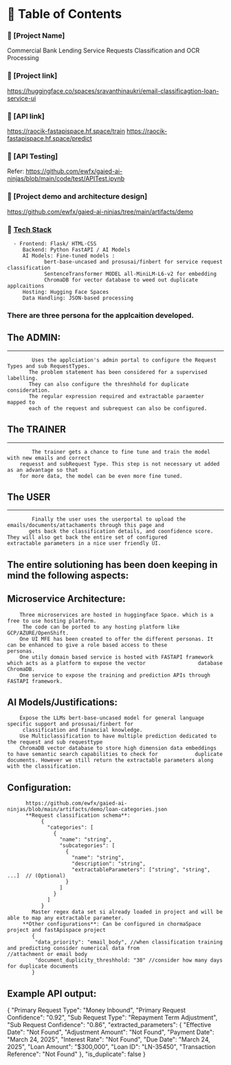 # 📌 Table of Contents
   ### 🚀 [Project Name]
   Commercial Bank Lending Service Requests Classification and OCR Processing
   ### 🚀 [Project link]
   https://huggingface.co/spaces/sravanthinaukri/email-classificagtion-loan-service-ui
   ### 🚀 [API link]
   https://raocik-fastapispace.hf.space/train
   https://raocik-fastapispace.hf.space/predict
   ### 🚀 [API Testing]
   Refer: https://github.com/ewfx/gaied-ai-ninjas/blob/main/code/test/APITest.ipynb
   ### 🚀 [Project demo and architecture design]
   https://github.com/ewfx/gaied-ai-ninjas/tree/main/artifacts/demo   
   ### 🚀 [Tech Stack](#tech-stack)
      - Frontend: Flask/ HTML-CSS
         Backend: Python FastAPI / AI Models
         AI Models: Fine-tuned models :
      			bert-base-uncased and prosusai/finbert for service request classification
      			SentenceTransformer MODEL all-MiniLM-L6-v2 for embedding
      			ChromaDB for vector database to weed out duplicate applcaitions
         Hosting: Hugging Face Spaces
         Data Handling: JSON-based processing
      
### There are three persona for the applcaition developed. 
  ## The ADMIN:
  ---------------------
      		Uses the applciation's admin portal to configure the Request Types and sub RequestTypes.
           The problem statement has been considered for a supervised labelling.
           They can also configure the threshhold for duplicate consideration.
           The regular expression required and extractable paraemter mapped to 
           each of the request and subrequest can also be configured.
  ## The TRAINER
  ---------------------
      		The trainer gets a chance to fine tune and train the model with new emails and correct 
        requesst and subRequest Type. This step is not necessary ut added as an advantage so that 
        for more data, the model can be even more fine tuned.
 ## The USER
  -------------------
      		Finally the user uses the userportal to upload the emails/documents/attachaments through this page and
           gets back the classification details, and coonfidence score. They will also get back the entire set of configured             extractable parameters in a nice user friendly UI.

## The entire solutioning has been doen keeping in mind the following aspects:
      
  ## Microservice Architecture:
      	Three microservices are hosted in huggingface Space. which is a free to use hosting platform.
         The code can be ported to any hosting platform like GCP/AZURE/OpenShift.
      	One UI MFE has been created to offer the different personas. It can be enhanced to give a role based access to these          personas.
      	One utily domain based service is hosted with FASTAPI framework which acts as a platform to expose the vector                 database ChromaDB.
      	One service to expose the training and prediction APIs through FASTAPI framework.
  ## AI Models/Justifications:
      	Expose the LLMs bert-base-uncased model for general language specific support and prosusai/finbert for             
         classification and financial knowledge.
      	Use Multiclassification to have multiple prediction dedicated to the request and sub requesttype
      	ChromaDB vector database to store high dimension data embeddings to have semantic search capabilities to check for            duplicate documents. However we still return the extractable parameters along with the classification.
 ## Configuration:
          https://github.com/ewfx/gaied-ai-ninjas/blob/main/artifacts/demo/loan-categories.json
          **Request classification schema**:
               {
                 "categories": [
                   {
                     "name": "string",
                     "subcategories": [
                       {
                         "name": "string",
                         "description": "string",
                         "extractableParameters": ["string", "string", ...]  // (Optional)
                       }
                     ]
                   }
                 ]
               }
            Master regex data set si already loaded in project and will be able to map any extractable parameter.
         **Other configurations**: Can be configured in chormaSpace project and fastApispace project
            {
             "data_priority": "email_body", //when classification training and predicting consider numerical data from                                                    //attachment or email body 
             "document_duplicity_threshhold: "30" //consider how many days for duplicate documents
            }
## Example API output:
   {
    "Primary Request Type": "Money Inbound",
    "Primary Request Confidence": "0.92",
    "Sub Request Type": "Repayment Term Adjustment",
    "Sub Request Confidence": "0.86",
    "extracted_parameters": {
        "Effective Date": "Not Found",
        "Adjustment Amount": "Not Found",
        "Payment Date": "March 24, 2025",
        "Interest Rate": "Not Found",
        "Due Date": "March 24, 2025",
        "Loan Amount": "$300,000",
        "Loan ID": "LN-35450",
        "Transaction Reference": "Not Found"
    },
    "is_duplicate": false
}
